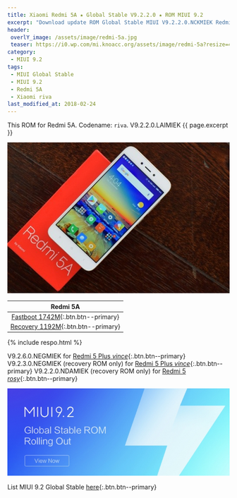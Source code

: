 ```yaml
---
title: Xiaomi Redmi 5A ★ Global Stable V9.2.2.0 ★ ROM MIUI 9.2
excerpt: "Download update ROM Global Stable MIUI V9.2.2.0.NCKMIEK Redmi 5A (riva). Recovery ROM (updater/.zip) Fastboot ROM (firmware/.tgz)"
header:
 overlY_image: /assets/image/redmi-5a.jpg
 teaser: https://i0.wp.com/mi.knoacc.org/assets/image/redmi-5a?resize=420,210
category:
 - MIUI 9.2
tags:
 - MIUI Global Stable
 - MIUI 9.2
 - Redmi 5A
 - Xiaomi riva
last_modified_at: 2018-02-24
---
```

This ROM for Redmi 5A. Codename: `riva`. V9.2.2.0.LAIMIEK {{ page.excerpt }}

![Redmi 5A V9.2.2.0 LAIMIEK](/assets/image/redmi-5a.jpg)

| Redmi 5A |
|:------:|
| [Fastboot 1742M](bigota?ver=V9.2.2.0.NCKMIEK&type=riva_global_images&size=1742M&name=20180115.0000.00_7.1_global_f0b39c81a9.tgz){:.btn.btn--primary} |
| [Recovery 1192M](bigota?ver=V9.2.2.0.NCKMIEK&type=miui_HM5AGlobal&size=1192M&name=05a8a3da8b_7.1.zip){:.btn.btn--primary} |

{% include respo.html %}

V9.2.6.0.NEGMIEK for [Redmi 5 Plus _vince_](/global-stable-miui-926-redmi-5-plus-vince-fastboot-recovery){:.btn.btn--primary}
V9.2.3.0.NEGMIEK (recovery ROM only) for [Redmi 5 Plus _vince_](/global-stable-miui-923-redmi-5-plus-vince-recovery-only){:.btn.btn--primary}
V9.2.2.0.NDAMIEK (recovery ROM only) for [Redmi 5 _rosy_](/global-stable-miui-922-redmi-5-rosy-recovery-only){:.btn.btn--primary}

![MIUI 9.2 Global Stable](/assets/image/miui-92-stable.jpg)

List MIUI 9.2 Global Stable [here](https://mi.knoacc.org/update-rom-miui-92-global-stable-full-changelog){:.btn.btn--primary}